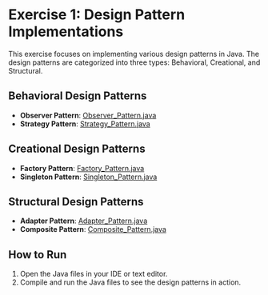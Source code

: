 # Exercise 1: Design Pattern Implementations

This exercise focuses on implementing various design patterns in Java. The design patterns are categorized into three types: Behavioral, Creational, and Structural.

## Behavioral Design Patterns

- **Observer Pattern**: [Observer_Pattern.java](./Behavioural%20design%20pattern/Observer_Pattern.java)
- **Strategy Pattern**: [Strategy_Pattern.java](./Behavioural%20design%20pattern/Strategy_Pattern.java)

## Creational Design Patterns

- **Factory Pattern**: [Factory_Pattern.java](./Creational%20design%20pattern/Factory_Pattern.java)
- **Singleton Pattern**: [Singleton_Pattern.java](./Creational%20design%20pattern/Singleton_Pattern.java)

## Structural Design Patterns

- **Adapter Pattern**: [Adapter_Pattern.java](./Structural%20design%20pattern/Adapter_Pattern.java)
- **Composite Pattern**: [Composite_Pattern.java](./Structural%20design%20pattern/Composite_Pattern.java)

## How to Run

1. Open the Java files in your IDE or text editor.
2. Compile and run the Java files to see the design patterns in action.

